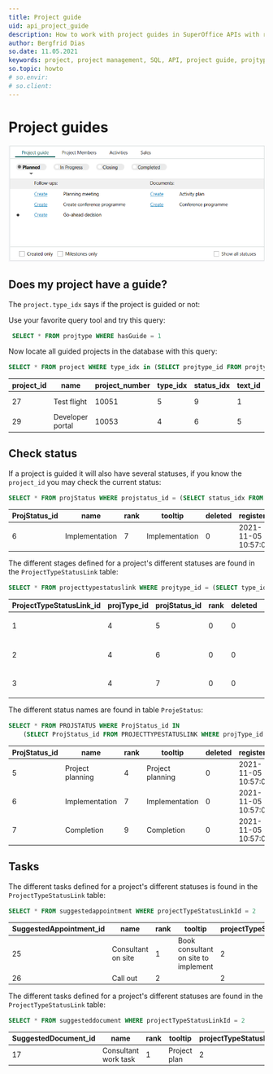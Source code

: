 ```yaml
---
title: Project guide
uid: api_project_guide
description: How to work with project guides in SuperOffice APIs with raw SQL.
author: Bergfrid Dias
so.date: 11.05.2021
keywords: project, project management, SQL, API, project guide, projtype, hasGuide, ProjectTypeStatusLink, SuggestedAppointment, SuggestedDocument
so.topic: howto
# so.envir:
# so.client:
---
```


# Project guides

![Project guide -screenshot][img1]

## Does my project have a guide?

The `project.type_idx` says if the project is guided or not:

Use your favorite query tool and try this query:

```SQL
 SELECT * FROM projtype WHERE hasGuide = 1
```

Now locate all guided projects in the database with this query:

```SQL
SELECT * FROM project WHERE type_idx in (SELECT projtype_id FROM projtype WHERE hasGuide = 1)
```

| project_id | name | project_number | type_idx | status_idx | text_id | registered | registered_associate |
|---|---|---|---|---|---|---|---|
| 27 | Test flight | 10051 | 5 | 9 | 1 | 0 | 2021-11-04 11:30:00 | 1 |
| 29 | Developer portal | 10053 | 4 | 6| 5 | 283 | 2021-11-05 10:57:03 | 5 |

## Check status

If a project is guided it will also have several statuses, if you know the `project_id` you may check the current status:

```SQL
SELECT * FROM projStatus WHERE projstatus_id = (SELECT status_idx FROM project WHERE project_id = 29)
```

| ProjStatus_id | name | rank | tooltip | deleted | registered | ... |
|---|---|---|---|---|---|---|
| 6 | Implementation | 7 | Implementation | 0 | 2021-11-05 10:57:03 | |

The different stages defined for a project's different statuses are found in the `ProjectTypeStatusLink` table:

```SQL
SELECT * FROM projecttypestatuslink WHERE projtype_id = (SELECT type_idx FROM project WHERE project_id = 29)
```

| ProjectTypeStatusLink_id | projType_id | projStatus_id | rank | deleted | registered |
|---|---|---|---|---|---|
| 1 | 4 | 5 | 0 | 0 | 2021-11-05 10:57:03 |
| 2 | 4 | 6 | 0 | 0 | 2021-11-05 10:57:03 |
| 3 | 4 | 7 | 0 | 0 | 2021-11-05 10:57:03 |

The different status names are found in table `ProjeStatus`:

```SQL
SELECT * FROM PROJSTATUS WHERE ProjStatus_id IN 
    (SELECT ProjStatus_id FROM PROJECTTYPESTATUSLINK WHERE projType_id = 4)
```

| ProjStatus_id | name | rank | tooltip | deleted | registered | ... |
|---|---|---|---|---|---|---|
| 5 | Project planning | 4 | Project planning | 0 | 2021-11-05 10:57:03 | |
| 6 | Implementation | 7 | Implementation | 0 | 2021-11-05 10:57:03 | |
| 7 | Completion | 9 | Completion | 0 | 2021-11-05 10:57:03 | |
## Tasks

The different tasks defined for a project's different statuses is found in the `ProjectTypeStatusLink` table:

```SQL
SELECT * FROM suggestedappointment WHERE projectTypeStatusLinkId = 2
```

| SuggestedAppointment_id | name | rank | tooltip | projectTypeStatusLink_id | task_id | ...|
|---|---|---|---|---|---|---|
| 25 | Consultant on site | 1 | Book consultant on site to implement | 2 | 10 | |
| 26 | Call out | 2 | | 2 | 3 | |

The different tasks defined for a project's different statuses are found in the `ProjectTypeStatusLink` table:

```SQL
SELECT * FROM suggesteddocument WHERE projectTypeStatusLinkId = 2
```

| SuggestedDocument_id | name | rank | tooltip | projectTypeStatusLink_id | doctmpl_id | ...|
|---|---|---|---|---|---|---|
| 17 | Consultant work task | 1 | Project plan | 2 | 58 | |

<!-- Referenced links -->

<!-- Referenced images -->
[img1]: media/project-guide.png
